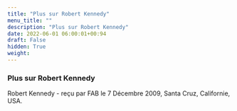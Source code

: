 ```yaml
---
title: "Plus sur Robert Kennedy"
menu_title: ""
description: "Plus sur Robert Kennedy"
date: 2022-06-01 06:00:01+00:94
draft: False
hidden: True
weight:
---
```

### Plus sur Robert Kennedy

Robert Kennedy - reçu par FAB le 7 Décembre 2009, Santa Cruz, Californie, USA.



